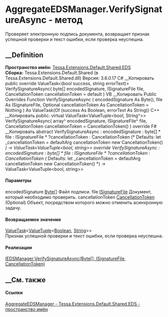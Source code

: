 # AggregateEDSManager.VerifySignatureAsync - метод
Проверяет электронную подпись документа, возвращает признак успешной проверки
и текст ошибки, если проверка неуспешна.
## __Definition
 **Пространство имён:**
[Tessa.Extensions.Default.Shared.EDS](N_Tessa_Extensions_Default_Shared_EDS.htm)  
 **Сборка:** Tessa.Extensions.Default.Shared (в
Tessa.Extensions.Default.Shared.dll) Версия: 3.6.0.17
C# __Копировать
     public override ValueTask<(bool success, string errorText)> VerifySignatureAsync(
    	byte[] encodedSignature,
    	ISignatureFile file,
    	CancellationToken cancellationToken = default
    )
VB __Копировать
     Public Overrides Function VerifySignatureAsync ( 
    	encodedSignature As Byte(),
    	file As ISignatureFile,
    	Optional cancellationToken As CancellationToken = Nothing
    ) As ValueTask(Of (success As Boolean, errorText As String))
C++ __Копировать
     public:
    virtual ValueTask<ValueTuple<bool, String^>> VerifySignatureAsync(
    	array<unsigned char>^ encodedSignature, 
    	ISignatureFile^ file, 
    	CancellationToken cancellationToken = CancellationToken()
    ) override
F# __Копировать
     abstract VerifySignatureAsync : 
            encodedSignature : byte[] * 
            file : ISignatureFile * 
            ?cancellationToken : CancellationToken 
    (* Defaults:
            let _cancellationToken = defaultArg cancellationToken new CancellationToken()
    *)
    -> ValueTask<ValueTuple<bool, string>> 
    override VerifySignatureAsync : 
            encodedSignature : byte[] * 
            file : ISignatureFile * 
            ?cancellationToken : CancellationToken 
    (* Defaults:
            let _cancellationToken = defaultArg cancellationToken new CancellationToken()
    *)
    -> ValueTask<ValueTuple<bool, string>> 
#### Параметры
encodedSignature [Byte](https://learn.microsoft.com/dotnet/api/system.byte)[]
    Файл подписи.
file [ISignatureFile](T_Tessa_Platform_EDS_ISignatureFile.htm)
    Документ, который необходимо проверить.
cancellationToken
[CancellationToken](https://learn.microsoft.com/dotnet/api/system.threading.cancellationtoken)
(Optional)
    Объект, посредством которого можно отменить асинхронную задачу.
#### Возвращаемое значение
[ValueTask](https://learn.microsoft.com/dotnet/api/system.threading.tasks.valuetask-1)<[ValueTuple](https://learn.microsoft.com/dotnet/api/system.valuetuple-2)<[Boolean](https://learn.microsoft.com/dotnet/api/system.boolean),
[String](https://learn.microsoft.com/dotnet/api/system.string)>>  
Признак успешной проверки и текст ошибки, если проверка неуспешна.
#### Реализации
[IEDSManager.VerifySignatureAsync(Byte[], ISignatureFile,
CancellationToken)](M_Tessa_Platform_EDS_IEDSManager_VerifySignatureAsync.htm)  
##  __См. также
#### Ссылки
[AggregateEDSManager -
](T_Tessa_Extensions_Default_Shared_EDS_AggregateEDSManager.htm)
[Tessa.Extensions.Default.Shared.EDS - пространство
имён](N_Tessa_Extensions_Default_Shared_EDS.htm)
